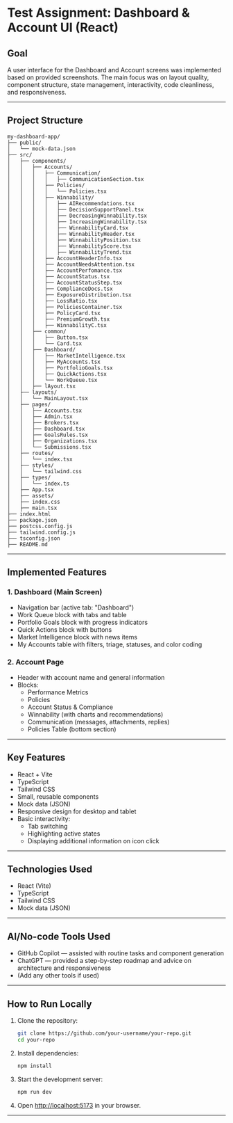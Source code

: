 # Test Assignment: Dashboard & Account UI (React)

## Goal
A user interface for the Dashboard and Account screens was implemented based on provided screenshots. The main focus was on layout quality, component structure, state management, interactivity, code cleanliness, and responsiveness.

---

## Project Structure

```
my-dashboard-app/
├── public/
│   └── mock-data.json
├── src/
│   ├── components/
│   │   ├── Accounts/
│   │   │   ├── Communication/
│   │   │   │   ├── CommunicationSection.tsx
│   │   │   ├── Policies/
│   │   │   │   └── Policies.tsx
│   │   │   ├── Winnability/
│   │   │   │   ├── AIRecommendations.tsx
│   │   │   │   ├── DecisionSupportPanel.tsx
│   │   │   │   ├── DecreasingWinnability.tsx
│   │   │   │   ├── IncreasingWinnability.tsx
│   │   │   │   ├── WinnabilityCard.tsx
│   │   │   │   ├── WinnabilityHeader.tsx
│   │   │   │   ├── WinnabilityPosition.tsx
│   │   │   │   ├── WinnabilityScore.tsx
│   │   │   │   ├── WinnabilityTrend.tsx
│   │   │   ├── AccountHeaderInfo.tsx
│   │   │   ├── AccountNeedsAttention.tsx
│   │   │   ├── AccountPerfomance.tsx
│   │   │   ├── AccountStatus.tsx
│   │   │   ├── AccountStatusStep.tsx
│   │   │   ├── ComplianceDocs.tsx
│   │   │   ├── ExposureDistribution.tsx
│   │   │   ├── LossRatio.tsx
│   │   │   ├── PoliciesContainer.tsx
│   │   │   ├── PolicyCard.tsx
│   │   │   ├── PremiumGrowth.tsx
│   │   │   ├── WinnabilityC.tsx
│   │   ├── common/
│   │   │   ├── Button.tsx
│   │   │   └── Card.tsx
│   │   ├── Dashboard/
│   │   │   ├── MarketIntelligence.tsx
│   │   │   ├── MyAccounts.tsx
│   │   │   ├── PortfolioGoals.tsx
│   │   │   ├── QuickActions.tsx
│   │   │   └── WorkQueue.tsx
│   │   ├── lAyout.tsx
│   ├── layouts/
│   │   └── MainLayout.tsx
│   ├── pages/
│   │   ├── Accounts.tsx
│   │   ├── Admin.tsx
│   │   ├── Brokers.tsx
│   │   ├── Dashboard.tsx
│   │   ├── GoalsRules.tsx
│   │   ├── Organizations.tsx
│   │   └── Submissions.tsx
│   ├── routes/
│   │   └── index.tsx
│   ├── styles/
│   │   └── tailwind.css
│   ├── types/
│   │   └── index.ts
│   ├── App.tsx
│   ├── assets/
│   ├── index.css
│   ├── main.tsx
├── index.html
├── package.json
├── postcss.config.js
├── tailwind.config.js
├── tsconfig.json
├── README.md
```

---

## Implemented Features

### 1. Dashboard (Main Screen)
- Navigation bar (active tab: "Dashboard")
- Work Queue block with tabs and table
- Portfolio Goals block with progress indicators
- Quick Actions block with buttons
- Market Intelligence block with news items
- My Accounts table with filters, triage, statuses, and color coding

### 2. Account Page
- Header with account name and general information
- Blocks:
  - Performance Metrics
  - Policies
  - Account Status & Compliance
  - Winnability (with charts and recommendations)
  - Communication (messages, attachments, replies)
  - Policies Table (bottom section)

---

## Key Features
- React + Vite
- TypeScript
- Tailwind CSS
- Small, reusable components
- Mock data (JSON)
- Responsive design for desktop and tablet
- Basic interactivity:
  - Tab switching
  - Highlighting active states
  - Displaying additional information on icon click

---

## Technologies Used
- React (Vite)
- TypeScript
- Tailwind CSS
- Mock data (JSON)

---

## AI/No-code Tools Used
- GitHub Copilot — assisted with routine tasks and component generation
- ChatGPT — provided a step-by-step roadmap and advice on architecture and responsiveness
- (Add any other tools if used)

---

## How to Run Locally

1. Clone the repository:
   ```bash
   git clone https://github.com/your-username/your-repo.git
   cd your-repo
   ```
2. Install dependencies:
   ```bash
   npm install
   ```
3. Start the development server:
   ```bash
   npm run dev
   ```
4. Open [http://localhost:5173](http://localhost:5173) in your browser.

---


